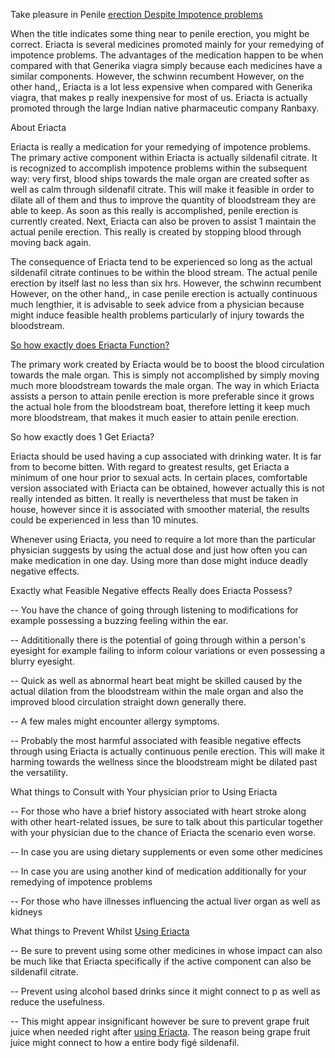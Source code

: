 
Take pleasure in Penile <a href="https://sites.google.com/site/increasepenisinfo/erectile">erection Despite Impotence problems</a>

When the title indicates some thing near to penile erection, you might be correct. Eriacta is several medicines promoted mainly for your remedying of impotence problems. The advantages of the medication happen to be when compared with that Generika viagra simply because each medicines have a similar components. However, the schwinn recumbent However, on the other hand,, Eriacta is a lot less expensive when compared with Generika viagra, that makes p really inexpensive for most of us. Eriacta is actually promoted through the large Indian native pharmaceutic company Ranbaxy.

About Eriacta

Eriacta is really a medication for your remedying of impotence problems. The primary active component within Eriacta is actually sildenafil citrate. It is recognized to accomplish impotence problems within the subsequent way: very first, blood ships towards the male organ are created softer as well as calm through sildenafil citrate. This will make it feasible in order to dilate all of them and thus to improve the quantity of bloodstream they are able to keep. As soon as this really is accomplished, penile erection is currently created. Next, Eriacta can also be proven to assist 1 maintain the actual penile erection. This really is created by stopping blood through moving back again.

The consequence of Eriacta tend to be experienced so long as the actual sildenafil citrate continues to be within the blood stream. The actual penile erection by itself last no less than six hrs. However, the schwinn recumbent However, on the other hand,, in case penile erection is actually continuous much lengthier, it is advisable to seek advice from a physician because might induce feasible health problems particularly of injury towards the bloodstream.

<a href="https://sites.google.com/site/increasepenisinfo/cialis">So how exactly does Eriacta Function?</a>

The primary work created by Eriacta would be to boost the blood circulation towards the male organ. This is simply not accomplished by simply moving much more bloodstream towards the male organ. The way in which Eriacta assists a person to attain penile erection is more preferable since it grows the actual hole from the bloodstream boat, therefore letting it keep much more bloodstream, that makes it much easier to attain penile erection.

So how exactly does 1 Get Eriacta?

Eriacta should be used having a cup associated with drinking water. It is far from to become bitten. With regard to greatest results, get Eriacta a minimum of one hour prior to sexual acts. In certain places, comfortable version associated with Eriacta can be obtained, however actually this is not really intended as bitten. It really is nevertheless that must be taken in house, however since it is associated with smoother material, the results could be experienced in less than 10 minutes.

Whenever using Eriacta, you need to require a lot more than the particular physician suggests by using the actual dose and just how often you can make medication in one day. Using more than dose might induce deadly negative effects.

Exactly what Feasible Negative effects Really does Eriacta Possess?

-- You have the chance of going through listening to modifications for example possessing a buzzing feeling within the ear.

-- Addititionally there is the potential of going through within a person's eyesight for example failing to inform colour variations or even possessing a blurry eyesight.

-- Quick as well as abnormal heart beat might be skilled caused by the actual dilation from the bloodstream within the male organ and also the improved blood circulation straight down generally there.

-- A few males might encounter allergy symptoms.

-- Probably the most harmful associated with feasible negative effects through using Eriacta is actually continuous penile erection. This will make it harming towards the wellness since the bloodstream might be dilated past the versatility.

What things to Consult with Your physician prior to Using Eriacta

-- For those who have a brief history associated with heart stroke along with other heart-related issues, be sure to talk about this particular together with your physician due to the chance of Eriacta the scenario even worse.

-- In case you are using dietary supplements or even some other medicines

-- In case you are using another kind of medication additionally for your remedying of impotence problems

-- For those who have illnesses influencing the actual liver organ as well as kidneys

What things to Prevent Whilst <a href="http://karlottefqg776.tripod.com/man-impotence-problems.html">Using Eriacta</a>

-- Be sure to prevent using some other medicines in whose impact can also be much like that Eriacta specifically if the active component can also be sildenafil citrate.

-- Prevent using alcohol based drinks since it might connect to p as well as reduce the usefulness.

-- This might appear insignificant however be sure to prevent grape fruit juice when needed right after <a href="http://karlottefqg776.snappages.com/erection-dysfunction.htm">using Eriacta</a>. The reason being grape fruit juice might connect to how a entire body figé sildenafil.
